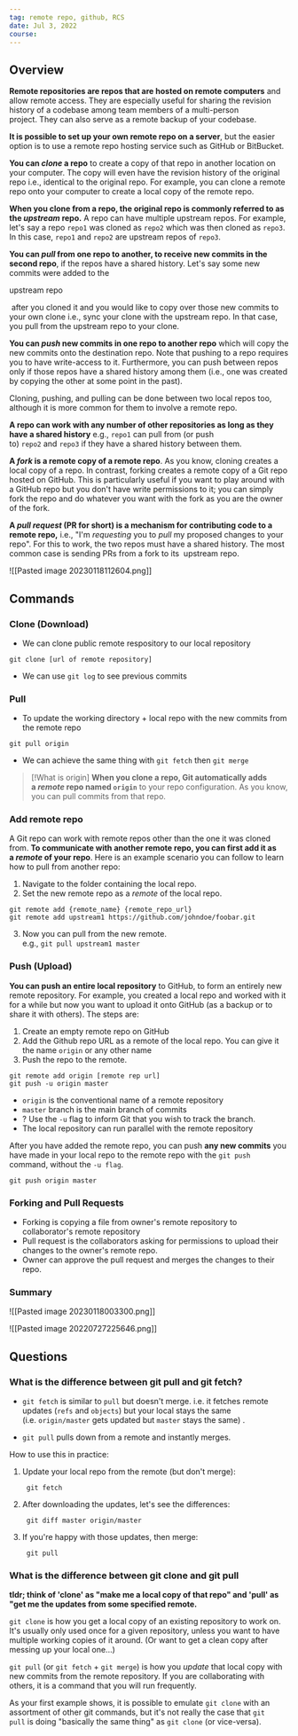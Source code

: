 ```yaml
---
tag: remote repo, github, RCS
date: Jul 3, 2022
course:
---
```

## Overview

**Remote repositories are repos that are hosted on remote computers** and allow remote access. They are especially useful for sharing the revision history of a codebase among team members of a multi-person project. They can also serve as a remote backup of your codebase.

**It is possible to set up your own remote repo on a server**, but the easier option is to use a remote repo hosting service such as GitHub or BitBucket.

**You can _clone_ a repo** to create a copy of that repo in another location on your computer. The copy will even have the revision history of the original repo i.e., identical to the original repo. For example, you can clone a remote repo onto your computer to create a local copy of the remote repo.  

**When you clone from a repo, the original repo is commonly referred to as the _upstream_ repo.** A repo can have multiple upstream repos. For example, let's say a repo `repo1` was cloned as `repo2` which was then cloned as `repo3`. In this case, `repo1` and `repo2` are upstream repos of `repo3`.

**You can _pull_ from one repo to another, to receive new commits in the second repo**, if the repos have a shared history. Let's say some new commits were added to the 

upstream repo

 after you cloned it and you would like to copy over those new commits to your own clone i.e., sync your clone with the upstream repo. In that case, you pull from the upstream repo to your clone.

**You can _push_ new commits in one repo to another repo** which will copy the new commits onto the destination repo. Note that pushing to a repo requires you to have write-access to it. Furthermore, you can push between repos only if those repos have a shared history among them (i.e., one was created by copying the other at some point in the past).

Cloning, pushing, and pulling can be done between two local repos too, although it is more common for them to involve a remote repo.

**A repo can work with any number of other repositories as long as they have a shared history** e.g., `repo1` can pull from (or push to) `repo2` and `repo3` if they have a shared history between them.

**A _fork_ is a remote copy of a remote repo**. As you know, cloning creates a local copy of a repo. In contrast, forking creates a remote copy of a Git repo hosted on GitHub. This is particularly useful if you want to play around with a GitHub repo but you don't have write permissions to it; you can simply fork the repo and do whatever you want with the fork as you are the owner of the fork.

**A _pull request_ (PR for short) is a mechanism for contributing code to a remote repo,** i.e., "I'm _requesting_ you to _pull_ my proposed changes to your repo". For this to work, the two repos must have a shared history. The most common case is sending PRs from a fork to its 
upstream repo.

![[Pasted image 20230118112604.png]]

## Commands

### Clone (Download)
-  We can clone public remote respository to our local repository

```
git clone [url of remote repository]
```

- We can use `git log` to see previous commits
  
### Pull

- To update the working directory + local repo with the new commits from the remote repo

```
git pull origin
```

- We can achieve the same thing with `git fetch` then `git merge`

>[!What is origin]
> **When you clone a repo, Git automatically adds a _remote_ repo named `origin`** to your repo configuration. As you know, you can pull commits from that repo.

### Add remote repo

A Git repo can work with remote repos other than the one it was cloned from. **To communicate with another remote repo, you can first add it as a _remote_ of your repo**. Here is an example scenario you can follow to learn how to pull from another repo:

1.  Navigate to the folder containing the local repo.
2.  Set the new remote repo as a _remote_ of the local repo. 

```
git remote add {remote_name} {remote_repo_url}
git remote add upstream1 https://github.com/johndoe/foobar.git
```

3. Now you can pull from the new remote.  
    e.g., `git pull upstream1 master`

### Push (Upload)

**You can push an entire local repository** to GitHub, to form an entirely new remote repository. For example, you created a local repo and worked with it for a while but now you want to upload it onto GitHub (as a backup or to share it with others). The steps are:
1. Create an empty remote repo on GitHub
2. Add the Github repo URL as a remote of the local repo. You can give it the name `origin` or any other name
3. Push the repo to the remote.

```
git remote add origin [remote rep url]
git push -u origin master
```

- `origin` is the conventional name of a remote repository
- `master` branch is the main branch of commits
- ? Use the `-u` flag to inform Git that you wish to track the branch.
- The local repository can run parallel with the remote repository

After you have added the remote repo, you can push **any new commits** you have made in your local repo to the remote repo with the `git push` command, without the `-u flag`.

```
git push origin master
```


### Forking and Pull Requests

- Forking is copying a file from owner's remote repository to collaborator's remote repository
- Pull request is the collaborators asking for permissions to upload their changes to the owner's remote repo.
- Owner can approve the pull request and merges the changes to their repo.

### Summary

![[Pasted image 20230118003300.png]]


![[Pasted image 20220727225646.png]]

## Questions
### What is the difference between git pull and git fetch?
- `git fetch` is similar to `pull` but doesn't merge. i.e. it fetches remote updates (`refs` and `objects`) but your local stays the same (i.e. `origin/master` gets updated but `master` stays the same) .

- `git pull` pulls down from a remote and instantly merges.

How to use this in practice:
1.  Update your local repo from the remote (but don't merge):
    
    ```
     git fetch 
    ```
    
2.  After downloading the updates, let's see the differences:
    
    ```
     git diff master origin/master 
    ```
    
3.  If you're happy with those updates, then merge:
    
    ```
     git pull
    ```

### What is the difference between git clone and git pull

**tldr; think of 'clone' as "make me a local copy of that repo" and 'pull' as "get me the updates from some specified remote.**

`git clone` is how you get a local copy of an existing repository to work on. It's usually only used once for a given repository, unless you want to have multiple working copies of it around. (Or want to get a clean copy after messing up your local one...)

`git pull` (or `git fetch` + `git merge`) is how you _update_ that local copy with new commits from the remote repository. If you are collaborating with others, it is a command that you will run frequently.

As your first example shows, it is possible to emulate `git clone` with an assortment of other git commands, but it's not really the case that `git pull` is doing "basically the same thing" as `git clone` (or vice-versa).